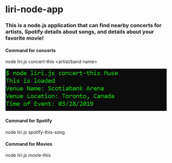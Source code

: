 # liri-node-app

### This is a node.js application that can find nearby concerts for artists, Spotify details about songs, and details about your favorite movie!

#### Command for concerts
  node liri.js concert-this <artist/band name>
  
  ![Concert Command](/images/concert-this.PNG)

#### Command for Spotify
  node liri.js spotify-this-song <song title>

#### Command for Movies
  node liri.js movie-this
